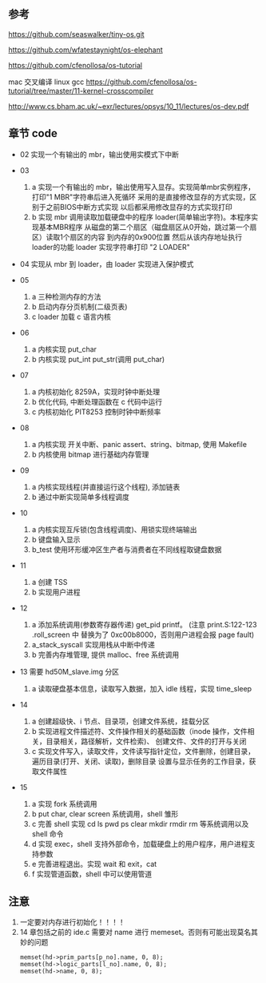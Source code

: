 ## 参考
https://github.com/seaswalker/tiny-os.git

https://github.com/wfatestaynight/os-elephant

https://github.com/cfenollosa/os-tutorial

mac 交叉编译 linux gcc
https://github.com/cfenollosa/os-tutorial/tree/master/11-kernel-crosscompiler

http://www.cs.bham.ac.uk/~exr/lectures/opsys/10_11/lectures/os-dev.pdf

## 章节 code
- 02 实现一个有输出的 mbr，输出使用实模式下中断
- 03
    1. a 实现一个有输出的 mbr，输出使用写入显存。实现简单mbr实例程序，打印"1 MBR"字符串后进入死循环
       采用的是直接修改显存的方式实现，区别于之前BIOS中断方式实现
       以后都采用修改显存的方式实现打印
    2. b 实现 mbr 调用读取加载硬盘中的程序 loader(简单输出字符)。本程序实现基本MBR程序
       从磁盘的第二个扇区（磁盘扇区从0开始，跳过第一个扇区）读取1个扇区的内容
       到内存的0x900位置
       然后从该内存地址执行loader的功能
       loader 实现字符串打印 "2 LOADER"
- 04 实现从 mbr 到 loader，由 loader 实现进入保护模式
- 05 
    1. a 三种检测内存的方法
    2. b 启动内存分页机制(二级页表)
    3. c loader 加载 c 语言内核
- 06
    1. a 内核实现 put_char
    2. b 内核实现 put_int put_str(调用 put_char)
- 07
    1. a 内核初始化 8259A，实现时钟中断处理
    2. b 优化代码, 中断处理函数在 c 代码中运行 
    3. c 内核初始化 PIT8253 控制时钟中断频率
- 08
    1. a 内核实现 开关中断、panic assert、string、bitmap, 使用 Makefile
    2. b 内核使用 bitmap 进行基础内存管理
- 09 
    1. a 内核实现线程(并直接运行这个线程), 添加链表
    2. b 通过中断实现简单多线程调度
    
- 10 
    1. a 内核实现互斥锁(包含线程调度)、用锁实现终端输出
    2. b 键盘输入显示
    3. b_test 使用环形缓冲区生产者与消费者在不同线程取键盘数据

- 11 
    1. a 创建 TSS
    2. b 实现用户进程
- 12 
    1. a 添加系统调用(参数寄存器传递) get_pid printf。
       (注意 print.S:122-123 .roll_screen 中 替换为了 0xc00b8000，否则用户进程会报 page fault)
    2. a_stack_syscall 实现用栈从中断中传递
    2. b 完善内存堆管理, 提供 malloc、free 系统调用

- 13 需要 hd50M_slave.img 分区
    1. a 读取硬盘基本信息，读取写入数据，加入 idle 线程，实现 time_sleep
- 14
    1. a 创建超级快、i 节点、目录项，创建文件系统，挂载分区
    2. b 实现进程文件描述符、文件操作相关的基础函数（inode 操作，文件相关，目录相关，路径解析，文件检索)、
        创建文件、文件的打开与关闭
    3. c 实现文件写入，读取文件，文件读写指针定位，文件删除，创建目录，遍历目录(打开、关闭、读取)，删除目录
        设置与显示任务的工作目录，获取文件属性
- 15
    1. a 实现 fork 系统调用
    2. b put char, clear screen 系统调用，shell 雏形
    3. c 完善 shell 实现 cd ls pwd ps clear mkdir rmdir rm 等系统调用以及 shell 命令
    4. d 实现 exec，shell 支持外部命令，加载硬盘上的用户程序，用户进程支持参数
    5. e 完善进程退出。实现 wait 和 exit，cat
    6. f 实现管道函数，shell 中可以使用管道
    
## 注意 
1. 一定要对内存进行初始化！！！！
2. 14 章包括之前的 ide.c 需要对 name 进行 memeset。否则有可能出现莫名其妙的问题
   ```
   memset(hd->prim_parts[p_no].name, 0, 8);
   memset(hd->logic_parts[l_no].name, 0, 8);
   memset(hd->name, 0, 8);
   ```

       

        